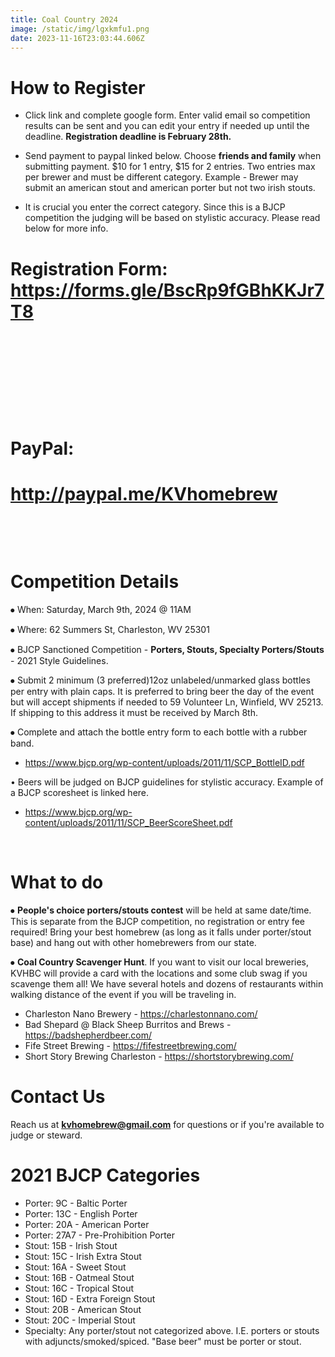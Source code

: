 ```yaml
---
title: Coal Country 2024
image: /static/img/lgxkmfu1.png
date: 2023-11-16T23:03:44.606Z
---
```



# H﻿ow to Register

* Click link and complete google form. Enter valid email so competition results can be sent and you can edit your entry if needed up until the deadline. **Registration deadline is February 28th.**


* S﻿end payment to paypal linked below. Choose **friends and family** when submitting payment. $10 for 1 entry, $15 for 2 entries. Two entries max per brewer and must be different category. Example - Brewer may submit an american stout and american porter but not two irish stouts.



* I﻿t is crucial you enter the correct category. Since this is a BJCP competition the judging will be based on stylistic accuracy. Please read below for more info.





# R﻿egistration Form: <https://forms.gle/BscRp9fGBhKKJr7T8>

#  ﻿  

#  ﻿ 

# P﻿ayPal:

# <http://paypal.me/KVhomebrew>

 ﻿ 

 ﻿ 

# Competition Details

⦁	When: Saturday, March 9th, 2024 @ 11AM

⦁	Where: 62 Summers St, Charleston, WV 25301 

⦁	BJCP Sanctioned Competition - **Porters, Stouts, Specialty Porters/Stouts** - 2021 Style Guidelines.

⦁	Submit 2 minimum (3 preferred)12oz unlabeled/unmarked glass bottles per entry with plain caps. It is preferred to bring beer the day of the event but will accept shipments if needed to 59 Volunteer Ln, Winfield, WV 25213. If shipping to this address it must be received by March 8th.

⦁	Complete and attach the bottle entry form to each bottle with a rubber band.

* <https://www.bjcp.org/wp-content/uploads/2011/11/SCP_BottleID.pdf>

• Beers will be judged on BJCP guidelines for stylistic accuracy. Example of a BJCP scoresheet is linked here.

* <https://www.bjcp.org/wp-content/uploads/2011/11/SCP_BeerScoreSheet.pdf>



 ﻿ 

# What to do

⦁	**People's choice porters/stouts contest** will be held at same date/time. This is separate from the BJCP competition, no registration or entry fee required! Bring your best homebrew (as long as it falls under porter/stout base) and hang out with other homebrewers from our state.

⦁       **Coal Country Scavenger Hunt**. If you want to visit our local breweries, KVHBC will provide a card with the locations and some club swag if you scavenge them all! We have several hotels and dozens of restaurants within walking distance of the event if you will be traveling in.

* Charleston Nano Brewery - <https://charlestonnano.com/>
* Bad Shepard @ Black Sheep Burritos and Brews - <https://badshepherdbeer.com/>
* F﻿ife Street Brewing - <https://fifestreetbrewing.com/>
* Short Story Brewing Charleston - <https://shortstorybrewing.com/>

# Contact Us

Reach us at **kvhomebrew@gmail.com** for questions or if you're available to judge or steward.

# **2﻿021 BJCP Categories**

* Porter: 9C - Baltic Porter
* Porter: 13C - English Porter
* Porter: 20A - American Porter
* Porter: 27A7 - Pre-Prohibition Porter
* Stout: 15B - Irish Stout
* Stout: 15C - Irish Extra Stout
* Stout: 16A - Sweet Stout
* Stout: 16B - Oatmeal Stout
* Stout: 16C - Tropical Stout
* Stout: 16D - Extra Foreign Stout
* Stout: 20B - American Stout
* Stout: 20C - Imperial Stout
* Specialty: Any porter/stout not categorized above. I.E. porters or stouts with adjuncts/smoked/spiced. "Base beer" must be porter or stout.